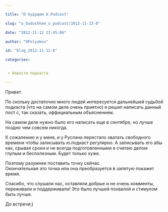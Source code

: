 ```yaml
---

title: "О будущем U.Podcast"

slug: "o_budushhem_u_podcast/2012-11-13-8"

date: "2012-11-12 21:45:06"

author: "DPolyakov"

id: "blog_2012-11-12-8"

categories:


 - Новости подкаста

---
```

Привет.

По скольку достаточно много людей интересуется дальнейшей судьбой подкаста (что на самом деле очень приятно) я решил написать данный пост с, так сказать, оффициальным объяснением.

На самом деле нужно было его написать еще в сентябре, но лучше поздно чем совсем никогда.

К сожалению и у меня, и у Руслана перестало хватать свободного времени чтобы записывать ю.подкаст регулярно. А записывать его абы как, срывая сроки и не всегда подготовленными я считаю делом глупым и бесполезным. Будет только хуже.

Поэтому разумнее поставить точку сейчас.  
Окончательная это точка или она преобразуется в запятую покажет время.

Спасибо, что слушали нас, оставляли добрые и не очень комменты, переживали и поддерживали! Это было лучшей похвалой и стимулом быть лучше.

До встречи;)